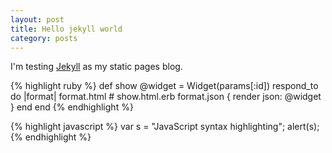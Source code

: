 ```yaml
---
layout: post
title: Hello jekyll world
category: posts
---
```


I'm testing [Jekyll][jekyll] as my static pages blog.

{% highlight ruby %}
def show
  @widget = Widget(params[:id])
  respond_to do |format|
    format.html # show.html.erb
    format.json { render json: @widget }
  end
end
{% endhighlight %}

{% highlight javascript %}
var s = "JavaScript syntax highlighting";
alert(s);
{% endhighlight %}


[jekyll]: https://github.com/mojombo/jekyll
